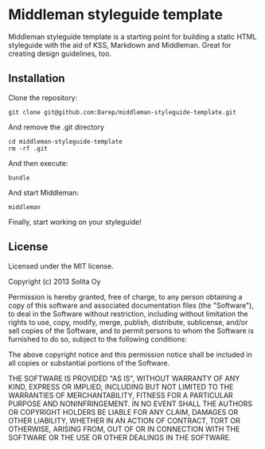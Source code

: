 # Middleman styleguide template

Middleman styleguide template is a starting point for building a static HTML styleguide with the aid of KSS, Markdown and Middleman. Great for creating design guidelines, too.

## Installation

Clone the repository:

	git clone git@github.com:Darep/middleman-styleguide-template.git

And remove the .git directory

	cd middleman-styleguide-template
	rm -rf .git

And then execute:

	bundle

And start Middleman:

	middleman

Finally, start working on your styleguide!

## License

Licensed under the MIT license.

Copyright (c) 2013 Solita Oy

Permission is hereby granted, free of charge, to any person obtaining a copy of this software and associated documentation files (the "Software"), to deal in the Software without restriction, including without limitation the rights to use, copy, modify, merge, publish, distribute, sublicense, and/or sell copies of the Software, and to permit persons to whom the Software is furnished to do so, subject to the following conditions:

The above copyright notice and this permission notice shall be included in all copies or substantial portions of the Software.

THE SOFTWARE IS PROVIDED "AS IS", WITHOUT WARRANTY OF ANY KIND, EXPRESS OR IMPLIED, INCLUDING BUT NOT LIMITED TO THE WARRANTIES OF MERCHANTABILITY, FITNESS FOR A PARTICULAR PURPOSE AND NONINFRINGEMENT. IN NO EVENT SHALL THE AUTHORS OR COPYRIGHT HOLDERS BE LIABLE FOR ANY CLAIM, DAMAGES OR OTHER LIABILITY, WHETHER IN AN ACTION OF CONTRACT, TORT OR OTHERWISE, ARISING FROM, OUT OF OR IN CONNECTION WITH THE SOFTWARE OR THE USE OR OTHER DEALINGS IN THE SOFTWARE.
